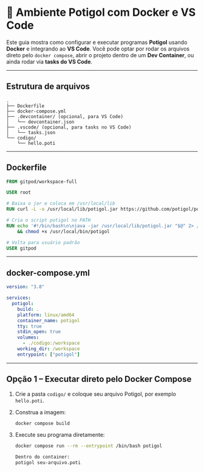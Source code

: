 
# 🐳 Ambiente Potigol com Docker e VS Code

Este guia mostra como configurar e executar programas **Potigol** usando **Docker** e integrando ao **VS Code**.
Você pode optar por rodar os arquivos direto pelo `docker compose`, abrir o projeto dentro de um **Dev Container**, ou ainda rodar via **tasks do VS Code**.

---

## Estrutura de arquivos

```
.
├── Dockerfile
├── docker-compose.yml
├── .devcontainer/ (opcional, para VS Code)
│   └── devcontainer.json
├── .vscode/ (opcional, para tasks no VS Code)
│   └── tasks.json
└── codigo/
    └── hello.poti
```

---

## Dockerfile

```dockerfile
FROM gitpod/workspace-full

USER root

# Baixa o jar e coloca em /usr/local/lib
RUN curl -L -o /usr/local/lib/potigol.jar https://github.com/potigol/potigol/releases/download/1.0.0-RC1/potigol.jar

# Cria o script potigol no PATH
RUN echo '#!/bin/bash\n\njava -jar /usr/local/lib/potigol.jar "$@" 2> /dev/null' > /usr/local/bin/potigol \
    && chmod +x /usr/local/bin/potigol

# Volta para usuário padrão
USER gitpod

```

---

## docker-compose.yml

```yaml
version: "3.8"

services:
  potigol:
    build: .
    platform: linux/amd64
    container_name: potigol
    tty: true
    stdin_open: true
    volumes:
      - ./codigo:/workspace
    working_dir: /workspace
    entrypoint: ["potigol"]

```

---

## Opção 1 – Executar direto pelo Docker Compose

1. Crie a pasta `codigo/` e coloque seu arquivo Potigol, por exemplo `hello.poti`.
2. Construa a imagem:

   ```sh
   docker compose build
   ```
3. Execute seu programa diretamente:

   ```sh
   docker compose run --rm --entrypoint /bin/bash potigol
   ```

   ```sh
   Dentro do container:
   potigol seu-arquivo.poti
   ```
